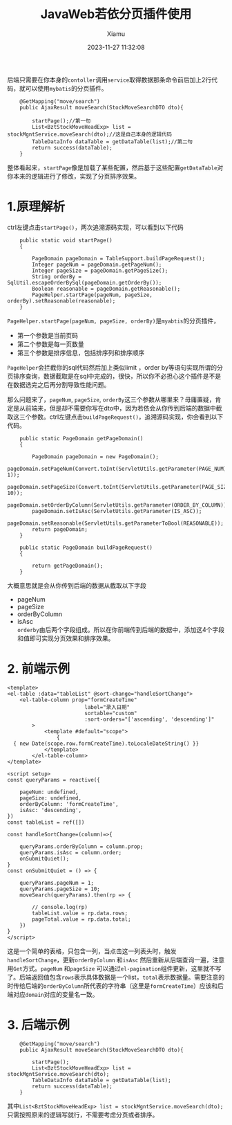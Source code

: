 ﻿---
layout: post
title: JavaWeb若依分页插件使用
date: 2023-11-27 11:32:08
author: 'Xiamu'
cover: /gallery/defaultCover3.png
thumbnail: /gallery/defaultThumbnail3.png
tags:
- spring boot
- vue
categories:
- SpringBoot2

---
后端只需要在你本身的`contoller`调用`service`取得数据那条命令前后加上2行代码，就可以使用`mybatis`的分页插件。

```prism language-java
    @GetMapping("move/search")
    public AjaxResult moveSearch(StockMoveSearchDTO dto){
   
        startPage();//第一句
        List<BztStockMoveHeadExp> list = stockMgntService.moveSearch(dto);//这是自己本身的逻辑代码
        TableDataInfo dataTable = getDataTable(list);//第二句
        return success(dataTable);
    }
```

整体看起来，`startPage`像是加载了某些配置，然后基于这些配置`getDataTable`对你本来的逻辑进行了修改，实现了分页排序效果。

# 1.原理解析

ctrl左键点击`startPage()`，两次追溯源码实现，可以看到以下代码

```prism language-java
    public static void startPage()
    {
   
        PageDomain pageDomain = TableSupport.buildPageRequest();
        Integer pageNum = pageDomain.getPageNum();
        Integer pageSize = pageDomain.getPageSize();
        String orderBy = SqlUtil.escapeOrderBySql(pageDomain.getOrderBy());
        Boolean reasonable = pageDomain.getReasonable();
        PageHelper.startPage(pageNum, pageSize, orderBy).setReasonable(reasonable);
    }
```

`PageHelper.startPage(pageNum, pageSize, orderBy)`是`myabtis`的分页插件，

* 第一个参数是当前页码
* 第二个参数是每一页数量
* 第三个参数是排序信息，包括排序列和排序顺序

`PageHelper`会拦截你的sql代码然后加上类似limit ，order by等语句实现所谓的分页排序查询，数据截取是在sql中完成的，很快，所以你不必担心这个插件是不是在数据选完之后再分割导致性能问题。

那么问题来了，`pageNum`, `pageSize`, `orderBy`这三个参数从哪里来？毋庸置疑，肯定是从前端来，但是却不需要你写在dto中，因为若依会从你传到后端的数据中截取这三个参数。ctrl左键点击`buildPageRequest()`，追溯源码实现，你会看到以下代码。

```prism language-java
    public static PageDomain getPageDomain()
    {
   
        PageDomain pageDomain = new PageDomain();
        pageDomain.setPageNum(Convert.toInt(ServletUtils.getParameter(PAGE_NUM), 1));
        pageDomain.setPageSize(Convert.toInt(ServletUtils.getParameter(PAGE_SIZE), 10));
        pageDomain.setOrderByColumn(ServletUtils.getParameter(ORDER_BY_COLUMN));
        pageDomain.setIsAsc(ServletUtils.getParameter(IS_ASC));
        pageDomain.setReasonable(ServletUtils.getParameterToBool(REASONABLE));
        return pageDomain;
    }

    public static PageDomain buildPageRequest()
    {
   
        return getPageDomain();
    }
```

大概意思就是会从你传到后端的数据从截取以下字段

* pageNum
* pageSize
* orderByColumn
* isAsc  
  `orderby`由后两个字段组成。所以在你前端传到后端的数据中，添加这4个字段和值即可实现分页效果和排序效果。

# 2. 前端示例

```prism language-html
<template>
<el-table :data="tableList" @sort-change="handleSortChange">
	<el-table-column prop="formCreateTime"
						 label="录入日期"
						 sortable="custom"
						 :sort-orders="['ascending', 'descending']"
		>
			<template #default="scope">
				{
  { new Date(scope.row.formCreateTime).toLocaleDateString() }}
			</template>
		</el-table-column>
</template>

<script setup>
const queryParams = reactive({
     
	pageNum: undefined,
	pageSize: undefined,
	orderByColumn: 'formCreateTime',
	isAsc: 'descending',
})
const tableList = ref([])

const handleSortChange=(column)=>{
     
	queryParams.orderByColumn = column.prop;
	queryParams.isAsc = column.order;
	onSubmitQuiet();
}
const onSubmitQuiet = () => {
     
	queryParams.pageNum = 1;
	queryParams.pageSize = 10;
	moveSearch(queryParams).then(rp => {
     
		// console.log(rp)
		tableList.value = rp.data.rows;
		pageTotal.value = rp.data.total;
	})
}
</script>
```

这是一个简单的表格，只包含一列，当点击这一列表头时，触发`handleSortChange`，更新`orderByColumn` 和`isAsc` 然后重新从后端查询一遍，注意用`Get`方式。`pageNum` 和`pageSize` 可以通过`el-pagination`组件更新，这里就不写了。后端返回值包含`rows`表示具体数据是一个list，`total`表示数据量。需要注意的时传给后端的`orderByColumn`所代表的字符串（这里是`formCreateTime`）应该和后端对应`domain`对应的变量名一致。

# 3. 后端示例

```prism language-java
    @GetMapping("move/search")
    public AjaxResult moveSearch(StockMoveSearchDTO dto){
   
        startPage();
        List<BztStockMoveHeadExp> list = stockMgntService.moveSearch(dto);
        TableDataInfo dataTable = getDataTable(list);
        return success(dataTable);
    }
```

其中`List<BztStockMoveHeadExp> list = stockMgntService.moveSearch(dto);`只需按照原来的逻辑写就行，不需要考虑分页或者排序。


